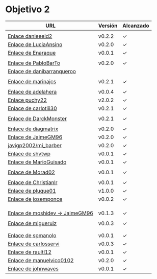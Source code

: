 # Objetivo 2

| URL                                                                                    | Versión | Alcanzado |
|----------------------------------------------------------------------------------------|---------|-----------|
| <!-- Enlace de sergioae19 -->                                                          |         |           |
| [Enlace danieeeld2](https://github.com/josemponce/RutaMusical/pull/7)                  | v0.2.2  | ✓         |
| [Enlace de LuciaAnsino](https://github.com/puchy22/nutri-app/pull/7)                   | v0.2.0  | ✓         |
| [Enlace de Enaraque](https://github.com/spmanolo/calidad-aire/pull/8)                  | v0.0.1  | ✓         |
| <!-- Enlace de giorgiogiovanni -->                                                     |         |           |
| [Enlace de PabloBarTo](https://github.com/javigp2002/LazyFood/pull/7)                  | v0.2.0  | ✓         |
| [Enlace de danibarranqueroo](https://github.com/raultl12/TeamFinder/pull/5)            |         |           |
| <!-- Enlace de Amadocm -->                                                             |         |           |
| [Enlace de marinajcs](https://github.com/diagmatrix/maybe-better-maybe-worse/pull/11)  | v0.2.1  | ✓         |
| <!-- Enlace de GiancaGrizzly -->                                                       |         |           |
| [Enlace de adelahera](https://github.com/Enaraque/bus_stadistics/pull/6)               | v0.0.4  | ✓         |
| [Enlace puchy22](https://github.com/shvtwp/DePendiente/pull/9)                         | v2.0.2  | ✓         |
| [Enlace de carlotiii30](https://github.com/LuciaAnsino/CompraOnline/pull/6)            | v0.2.1  | ✓         |
| <!-- Enlace de sergioffdez -->                                                         |         |           |
| [Enlace de DarckMonster](https://github.com/danieeeld2/LogisticsRoutes/pull/8)         | v0.2.1  | ✓         |
| <!-- Enlace de DFolchA -->                                                             |         |           |
| [Enlace de diagmatrix](https://github.com/PabloBarTo/Empresa/pull/7)                   | v0.2.0  |  ✓        |
| [Enlace de JaimeGM96](https://github.com/chelunike/didactic-chainsaw/pull/11)          | v0.2.0  | ✓         |
| [javigp2002/mi_barber](https://github.com/Christianlr/MIBarberSchedule/pull/7)         | v0.2.0  | ✓         |
| [Enlace de shvtwp](https://github.com/marinajcs/asignacionTareas/pull/7)               | v0.0.1  |  ✓        |
| [Enlace de MarioGuisado](https://github.com/manuelvico0102/easySelect/pull/7)          | v0.0.1  | ✓         |
| <!-- Enlace de J P S -->                                                               |         |           |
| [Enlace de Morad02](https://github.com/MarioGuisado/TrainMe/pull/6)                    | v0.0.1  | ✓         |
| <!-- Enlace de albertolj -->                                                           |         |           |
| [Enlace de Christianlr](https://github.com/adelahera/basket-stats/pull/7)              | v0.0.1  | ✓         |
| [Enlace de pluque01](https://github.com/carlosservi/Asistente_Ruta_Camioneros/pull/13) | v1.0.0  | ✓         |
| [Enlace de josemponce](https://github.com/moshidev/MaquiTracker/pull/11)               | v0.0.2  |  ✓        |
| <!-- Enlace de smallPingu -->                                                          |         |           |
| <!-- Enlace de chelunike -->                                                           |         |           |
| <!-- Enlace de M M M -->                                                               |         |           |
| [Enlace de moshidev -> JaimeGM96](https://github.com/JaimeGM96/RutasAutobuses/pull/6)  | v0.1.3  | ✓         |
| <!-- Enlace de R L O E -->                                                             |         |           |
| [Enlace de migueruiz](https://github.com/pluque01/CofreSagradoVirtual/pull/8)          | v0.0.3  | ✓         |
| <!-- Enlace de Javito198 -->                                                           |         |           |
| <!-- Enlace de Alvarosanpal -->                                                        |         |           |
| [Enlace de spmanolo](https://github.com/DarckMonster/PCscrap/pull/18)                  | v0.0.1  | ✓         |
| [Enlace de carlosservi](https://github.com/johnwaves/recambios-express/pull/10)        | v0.0.3  | ✓         |
| [Enlace de raultl12](https://github.com/carlotiii30/organizacionSemanal/pull/5)        | v0.0.1  |  ✓        |
| [Enlace de manuelvico0102](https://github.com/Morad02/F1Data/pull/9)                   | v0.2.0  | ✓         |
| [Enlace de johnwaves](https://github.com/migueruiz/Automatricula/pull/11)              | v0.0.1  | ✓         |
